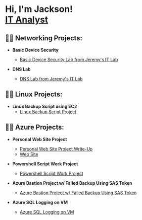 <h1>Hi, I'm Jackson! <br/><a href="https://github.com/610jackson">IT Analyst</a></h1>

<!--
<h2>👨‍💻 Cybersecurity Projects:</h2>

- <b>Mastercard Cybersecurity virtual experience program on Forage - January 2024 </b>
  - [Job Simulation - Security Awareness Team](https://github.com/610jackson/MasterCard-Lab.git)

- <b>Telstra Job Cyber Security Simulation program on Forage - January 2024 </b>
  - [Job Simulation - Testra Cyber Security](https://github.com/610jackson/Telstra-Project)
-->

<h2>👨‍💻 Networking Projects:</h2>

- <b>Basic Device Security </b>
  - [Basic Device Security Lab from Jeremy's IT Lab](https://github.com/610jackson/Basic-Device-Security/blob/main/README.md)
    
- <b>DNS Lab </b>
  - [DNS Lab from Jeremy's IT Lab](https://docs.google.com/document/d/1nFoOV7xGBsgR2h2ZW7jJfiEHOeeFaFyNCLXqNHxw5YQ/edit?usp=sharing)

<h2>👨‍💻 Linux Projects:</h2>

- <b>Linux Backup Script using EC2 </b>
  - [Linux Backup Script Project](https://github.com/610jackson/LinuxBackupScript/blob/main/README.md)
 
<h2>👨‍💻 Azure Projects:</h2>

- <b>Personal Web Site Project</b>
  - [Personal Web Site Project Write-Up](https://docs.google.com/document/d/1j9MxkqKDd6yqA3piqKrfOEVuGmaNPiqCEG1TeaEyy1E/edit?usp=sharing)
  - [Web Site](https://jacksonresumestorage.z13.web.core.windows.net/?fbclid=IwY2xjawF9OJRleHRuA2FlbQIxMAABHSmAkgd5jsINmHUju8b1wlUAarBvZzt2_6vDTvWH7luCeIELrJAqJYWALA_aem_PXzmbIUVtZRV3_eZUJcTdQ)
  
- <b>Powershell Script Work Project</b>
  - [Powershell Script Work Project](https://docs.google.com/document/d/1VOGXSihe9m61k0k3Odh6WIAxaKGA9vDTDnrBIE9i60A/edit?usp=sharing)
  
- <b>Azure Bastion Project w/ Failed Backup Using SAS Token</b>
  - [Azure Bastion Project w/ Failed Backup Using SAS Token](https://docs.google.com/document/d/1JpCmBd6PrXwwCpQUmRHiyPdPF_T_dx-69YMLKhQABAI/edit?usp=sharing)

- <b>Azure SQL Logging on VM </b>
  - [Azure SQL Logging on VM](https://docs.google.com/document/d/1MXariu7f9YPHo8kFrm6Li6IvLe9IEznXpA0gr_Jwaqk/edit?usp=sharing)
